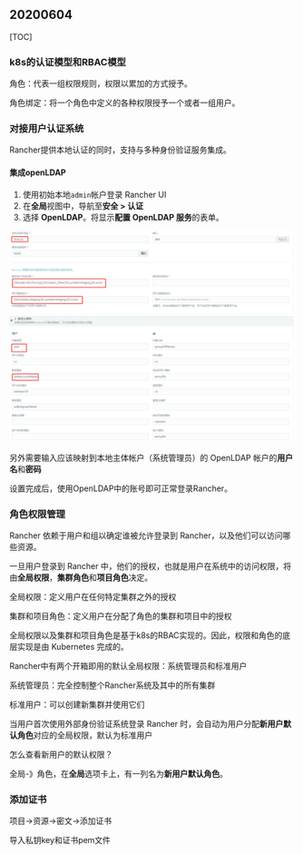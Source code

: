 ## 20200604

[TOC]

### k8s的认证模型和RBAC模型

角色：代表一组权限规则，权限以累加的方式授予。

角色绑定：将一个角色中定义的各种权限授予一个或者一组用户。

### 对接用户认证系统

Rancher提供本地认证的同时，支持与多种身份验证服务集成。

#### 集成openLDAP

1. 使用初始本地`admin`帐户登录 Rancher UI
2. 在**全局**视图中，导航至**安全 > 认证**
3. 选择 **OpenLDAP**。将显示**配置 OpenLDAP 服务**的表单。



![img](pics/k8s_20200604/企业微信截图_1591241335739.png)

另外需要输入应该映射到本地主体帐户（系统管理员）的 OpenLDAP 帐户的**用户名**和**密码**

设置完成后，使用OpenLDAP中的账号即可正常登录Rancher。

### 角色权限管理

Rancher 依赖于用户和组以确定谁被允许登录到 Rancher，以及他们可以访问哪些资源。

一旦用户登录到 Rancher 中，他们的授权，也就是用户在系统中的访问权限，将由**全局权限**，**集群角色**和**项目角色**决定。

全局权限：定义用户在任何特定集群之外的授权

集群和项目角色：定义用户在分配了角色的集群和项目中的授权

全局权限以及集群和项目角色是基于k8s的RBAC实现的。因此，权限和角色的底层实现是由 Kubernetes 完成的。



Rancher中有两个开箱即用的默认全局权限：系统管理员和标准用户

系统管理员：完全控制整个Rancher系统及其中的所有集群

标准用户：可以创建新集群并使用它们

当用户首次使用外部身份验证系统登录 Rancher 时，会自动为用户分配**新用户默认角色**对应的全局权限，默认为标准用户

怎么查看新用户的默认权限？

全局-》角色，在**全局**选项卡上，有一列名为**新用户默认角色**。



### 添加证书

项目->资源->密文->添加证书

导入私钥key和证书pem文件
